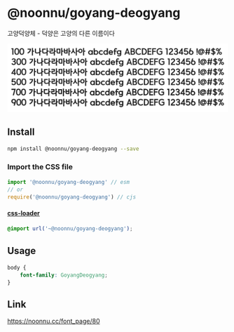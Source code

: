 # @noonnu/goyang-deogyang

고양덕양체 - 덕양은 고양의 다른 이름이다

![example](./example.png)

## Install

```bash
npm install @noonnu/goyang-deogyang --save
```

### Import the CSS file

```js
import '@noonnu/goyang-deogyang' // esm
// or
require('@noonnu/goyang-deogyang') // cjs
```

#### [css-loader](https://github.com/webpack-contrib/css-loader)

```css
@import url('~@noonnu/goyang-deogyang');
```

## Usage

```css
body {
    font-family: GoyangDeogyang;
}
```

## Link

https://noonnu.cc/font_page/80
